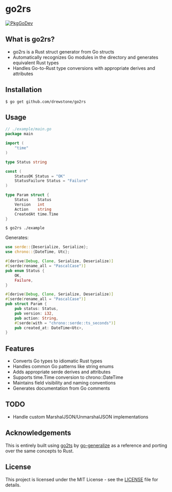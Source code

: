# go2rs
[![PkgGoDev](https://pkg.go.dev/badge/drewstone/go2rs)](https://pkg.go.dev/github.com/drewstone/go2rs)

## What is go2rs?
- go2rs is a Rust struct generator from Go structs
- Automatically recognizes Go modules in the directory and generates equivalent Rust types
- Handles Go-to-Rust type conversions with appropriate derives and attributes

## Installation
```console
$ go get github.com/drewstone/go2rs
```

## Usage

```go
// ./example/main.go
package main

import (
    "time"
)

type Status string

const (
    StatusOK Status = "OK"
    StatusFailure Status = "Failure"
)

type Param struct {
    Status    Status
    Version   int
    Action    string
    CreatedAt time.Time
}
```

```console
$ go2rs ./example
```

Generates:

```rust
use serde::{Deserialize, Serialize};
use chrono::{DateTime, Utc};

#[derive(Debug, Clone, Serialize, Deserialize)]
#[serde(rename_all = "PascalCase")]
pub enum Status {
    OK,
    Failure,
}

#[derive(Debug, Clone, Serialize, Deserialize)]
#[serde(rename_all = "PascalCase")]
pub struct Param {
    pub status: Status,
    pub version: i32,
    pub action: String,
    #[serde(with = "chrono::serde::ts_seconds")]
    pub created_at: DateTime<Utc>,
}
```

## Features
- Converts Go types to idiomatic Rust types
- Handles common Go patterns like string enums
- Adds appropriate serde derives and attributes
- Supports time.Time conversion to chrono::DateTime
- Maintains field visibility and naming conventions
- Generates documentation from Go comments

## TODO
- Handle custom MarshalJSON/UnmarshalJSON implementations

## Acknowledgements
This is entirely built using [go2ts](https://github.com/go-generalize/go2ts) by [go-generalize](https://github.com/go-generalize) as a reference and porting over the same concepts to Rust.

## License
This project is licensed under the MIT License - see the [LICENSE](LICENSE) file for details.